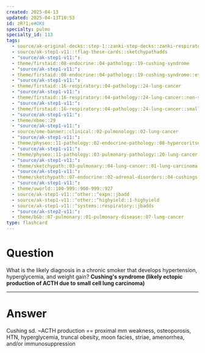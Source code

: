 ```yaml
---
created: 2025-04-13
updated: 2025-04-13T10:53
id: zR?1;e#OK$
specialty: pulmo
specialty_id: 113
tags:
  - source/ak-original-decks::step-1::zanki-step-decks::zanki-respiratory::respiratory-pathology
  - source/ak-step1-v11::!flag-these-cards::sketchypathadds
  - "source/ak-step1-v11:": 
  - theme/firstaid::08-endocrine::04-pathology::19-cushing-syndrome
  - "source/ak-step1-v11:": 
  - theme/firstaid::08-endocrine::04-pathology::19-cushing-syndrome::etiology
  - "source/ak-step1-v11:": 
  - theme/firstaid::16-respiratory::04-pathology::24-lung-cancer
  - "source/ak-step1-v11:": 
  - theme/firstaid::16-respiratory::04-pathology::24-lung-cancer::non-small-cell-carcinoma::bronchial-carcinoid-tumor
  - "source/ak-step1-v11:": 
  - theme/firstaid::16-respiratory::04-pathology::24-lung-cancer::small-cell-carcinoma
  - "source/ak-step1-v11:": 
  - theme/nbme::29
  - "source/ak-step1-v11:": 
  - source/ome-banner::clinical::02-pulmonology::02-lung-cancer
  - "source/ak-step1-v11:": 
  - theme/physeo::11-pathology::02-endocrine-pathology::08-hypercoritsolism
  - "source/ak-step1-v11:": 
  - theme/physeo::11-pathology::03-pulmonary-pathology::20-lung-cancer
  - "source/ak-step1-v11:": 
  - theme/sketchypath::03-pulmonary::04-lung-cancer::01-lung-carcinoma
  - "source/ak-step1-v11:": 
  - theme/sketchypath::07-endocrine::02-adrenal-disorders::04-cushings-syndrome
  - "source/ak-step1-v11:": 
  - theme/uworld::100-999::900-999::927
  - source/ak-step1-v11::^other::^expn::jbadd
  - source/ak-step1-v11::^other::^highyield::1-highyield
  - source/ak-step1-v11::^systems::respiratory::jbadds
  - "source/ak-step2-v11:": 
  - theme/b&b::07-pulmonary::01-pulmonary-disease::07-lung-cancer
type: flashcard
---
```


# Question
What is the likely diagnosis in a chronic smoker that develops hypertension, hyperglycemia, and weight gain?   **Cushing's syndrome (likely ectopic production of ACTH due to small cell lung carcinoma)**

---

# Answer
Cushing sd. ~ACTH production == proximal mm weakness, osteoporosis, HTN, hyperglycemia, truncal obesity, moon facies, striae, amenorrhea, and/or immunosuppression